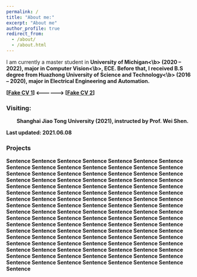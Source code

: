 ```yaml
---
permalink: /
title: "About me:"
excerpt: "About me"
author_profile: true
redirect_from: 
  - /about/
  - /about.html
---
```


I am currently a master student in <b>University of Michigan<\b> (2020 – 2022), major in <b>Computer Vision<\b>, ECE. Before that, I received B.S degree from <b>Huazhong University of Science and Technology<\b> (2016 – 2020), major in <b>Electrical Engineering and Automation<b>.

[[Fake CV 1](https://github.com/Pengchengzhi/Pengchengzhi.github.io/blob/master/files/cv/fake%20cv.pdf)]
<------> [[Fake CV 2](https://github.com/Pengchengzhi/Pengchengzhi.github.io/blob/master/files/cv/fake%20cv.pdf)]

### **Visiting:**

<p style="text-indent:2em"> Shanghai Jiao Tong University (2021), instructed by Prof. Wei Shen.</p>
  
Last updated: 2021.06.08

### Projects

Sentence Sentence Sentence Sentence Sentence Sentence Sentence Sentence Sentence Sentence Sentence Sentence Sentence Sentence Sentence Sentence Sentence Sentence Sentence Sentence Sentence Sentence Sentence Sentence Sentence Sentence Sentence Sentence Sentence Sentence Sentence Sentence Sentence Sentence Sentence Sentence Sentence Sentence Sentence Sentence Sentence Sentence Sentence Sentence Sentence Sentence Sentence Sentence Sentence Sentence Sentence Sentence Sentence Sentence Sentence Sentence Sentence Sentence Sentence Sentence 
Sentence Sentence Sentence Sentence Sentence Sentence Sentence Sentence Sentence Sentence Sentence Sentence Sentence Sentence Sentence Sentence Sentence Sentence Sentence Sentence Sentence Sentence Sentence Sentence Sentence Sentence Sentence Sentence Sentence Sentence Sentence Sentence Sentence Sentence Sentence Sentence Sentence Sentence Sentence Sentence Sentence Sentence Sentence Sentence Sentence Sentence Sentence Sentence Sentence Sentence Sentence Sentence Sentence Sentence Sentence Sentence Sentence Sentence Sentence Sentence 







<!---Activity and Service--->
<!---Experience--->
